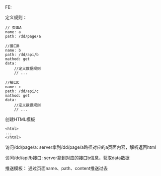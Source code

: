 FE:

定义规则：
```
// 页面A
name: a
path: /dd/page/a

//接口B
name: b
path: /dd/api/b
mathod: get
data:
	//定义数据规则
	// ...

//接口C
name: c
path: /dd/api/c
mathod: get
data:
	//定义数据规则
	// ...
```

创建HTML模板
```
<html>
...
</html>
```

访问/dd/page/a:
server拿到/dd/page/a路径对应的a页面内容，解析返回html

访问/dd/api/b接口:
server拿到对应的接口b信息，获取data数据

推送模板：
通过页面name、path、content推送过去

